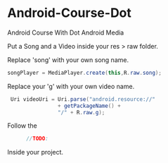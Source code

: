 # Android-Course-Dot
Android Course With Dot Android Media

Put a Song and a Video inside your res > raw folder.

Replace 'song' with your own song name.

```Java
songPlayer = MediaPlayer.create(this,R.raw.song);
```

Replace your 'g' with your own video name.

```Java
 Uri videoUri = Uri.parse("android.resource://"
                + getPackageName() +
                "/" + R.raw.g);
```

Follow the
```Java
      //TODO:
``` 
 Inside your project.
